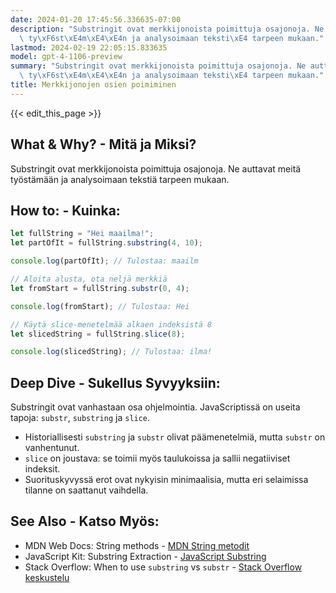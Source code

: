 ```yaml
---
date: 2024-01-20 17:45:56.336635-07:00
description: "Substringit ovat merkkijonoista poimittuja osajonoja. Ne auttavat meit\xE4\
  \ ty\xF6st\xE4m\xE4\xE4n ja analysoimaan teksti\xE4 tarpeen mukaan."
lastmod: 2024-02-19 22:05:15.833635
model: gpt-4-1106-preview
summary: "Substringit ovat merkkijonoista poimittuja osajonoja. Ne auttavat meit\xE4\
  \ ty\xF6st\xE4m\xE4\xE4n ja analysoimaan teksti\xE4 tarpeen mukaan."
title: Merkkijonojen osien poimiminen
---
```


{{< edit_this_page >}}

## What & Why? - Mitä ja Miksi?
Substringit ovat merkkijonoista poimittuja osajonoja. Ne auttavat meitä työstämään ja analysoimaan tekstiä tarpeen mukaan.

## How to: - Kuinka:
```Javascript
let fullString = "Hei maailma!";
let partOfIt = fullString.substring(4, 10);

console.log(partOfIt); // Tulostaa: maailm

// Aloita alusta, ota neljä merkkiä
let fromStart = fullString.substr(0, 4);

console.log(fromStart); // Tulostaa: Hei 

// Käytä slice-menetelmää alkaen indeksistä 8
let slicedString = fullString.slice(8);

console.log(slicedString); // Tulostaa: ilma!
```
## Deep Dive - Sukellus Syvyyksiin:
Substringit ovat vanhastaan osa ohjelmointia. JavaScriptissä on useita tapoja: `substr`, `substring` ja `slice`. 

- Historiallisesti `substring` ja `substr` olivat päämenetelmiä, mutta `substr` on vanhentunut.
- `slice` on joustava: se toimii myös taulukoissa ja sallii negatiiviset indeksit.
- Suorituskyvyssä erot ovat nykyisin minimaalisia, mutta eri selaimissa tilanne on saattanut vaihdella.

## See Also - Katso Myös:
- MDN Web Docs: String methods - [MDN String metodit](https://developer.mozilla.org/en-US/docs/Web/JavaScript/Reference/Global_Objects/String)
- JavaScript Kit: Substring Extraction - [JavaScript Substring](http://www.javascriptkit.com/javatutors/string3.shtml)
- Stack Overflow: When to use `substring` vs `substr` - [Stack Overflow keskustelu](https://stackoverflow.com/questions/3745515/what-is-the-difference-between-substr-and-substring)
